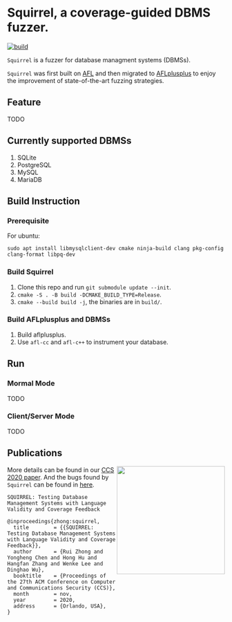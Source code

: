 # Squirrel, a coverage-guided DBMS fuzzer.
[![build](https://github.com/Changochen/Squirrel/actions/workflows/build.yml/badge.svg)](https://github.com/Changochen/Squirrel/actions/workflows/build.yml)

`Squirrel` is a fuzzer for database managment systems (DBMSs).

`Squirrel` was first built on [AFL](https://github.com/google/AFL) and then migrated to [AFLplusplus](https://github.com/AFLplusplus/AFLplusplus) to enjoy the improvement of state-of-the-art fuzzing strategies.

## Feature
TODO

## Currently supported DBMSs
1. SQLite
2. PostgreSQL
3. MySQL
4. MariaDB

## Build Instruction

### Prerequisite

For ubuntu:
```
sudo apt install libmysqlclient-dev cmake ninja-build clang pkg-config clang-format libpq-dev
```

### Build Squirrel
1. Clone this repo and run `git submodule update --init`.
2. `cmake -S . -B build -DCMAKE_BUILD_TYPE=Release`.
3. `cmake --build build -j`, the binaries are in `build/`.


### Build AFLplusplus and DBMSs
1. Build aflplusplus.
2. Use `afl-cc` and `afl-c++` to instrument your database.


## Run

### Mormal Mode
TODO

### Client/Server Mode
TODO

## Publications
<a href="https://arxiv.org/pdf/2006.02398.pdf"><img src="https://huhong789.github.io/images/squirrel.png" align="right" width="250"></a>

More details can be found in our [CCS 2020 paper](http://arxiv.org/abs/2006.02398). And the bugs found by `Squirrel` can be found in [here](https://github.com/s3team/Squirrel/wiki/Bug-List).

```
SQUIRREL: Testing Database Management Systems with Language Validity and Coverage Feedback

@inproceedings{zhong:squirrel,
  title        = {{SQUIRREL: Testing Database Management Systems with Language Validity and Coverage Feedback}},
  author       = {Rui Zhong and Yongheng Chen and Hong Hu and Hangfan Zhang and Wenke Lee and Dinghao Wu},
  booktitle    = {Proceedings of the 27th ACM Conference on Computer and Communications Security (CCS)},
  month        = nov,
  year         = 2020,
  address      = {Orlando, USA},
}
```

